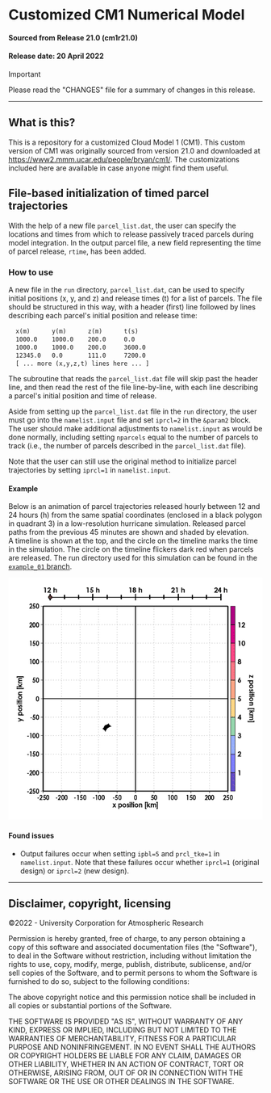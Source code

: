 # Customized CM1 Numerical Model
#### Sourced from Release 21.0 (cm1r21.0)
#### Release date: 20 April 2022

> [!IMPORTANT] 
> Please read the "CHANGES" file for a summary of changes in this release.  

---

## What is this?

This is a repository for a customized Cloud Model 1 (CM1). 
This custom version of CM1 was originally sourced from version 21.0
and downloaded at https://www2.mmm.ucar.edu/people/bryan/cm1/. 
The customizations included here are available in case anyone
might find them useful. 

## File-based initialization of timed parcel trajectories

With the help of a new file `parcel_list.dat`, the user can specify
the locations and times from which to release passively traced
parcels during model integration. 
In the output parcel file, a new field representing the time of parcel release, 
`rtime`, has been added.

### How to use

A new file in the `run` directory, `parcel_list.dat`, can be used to 
specify initial positions (x, y, and z) and release times (t) for a list of parcels. 
The file should be structured in this way,
with a header (first) line followed by lines describing each parcel's initial
position and release time:
```
  x(m)      y(m)      z(m)      t(s)
  1000.0    1000.0    200.0     0.0
  1000.0    1000.0    200.0     3600.0
  12345.0   0.0       111.0     7200.0
  [ ... more (x,y,z,t) lines here ... ]
```
The subroutine that reads the `parcel_list.dat` file will
skip past the header line, and then read the rest of the
file line-by-line, with each line describing a parcel's initial
position and time of release.

Aside from setting up the `parcel_list.dat` file in the `run` directory, 
the user must go into the `namelist.input` file and set `iprcl=2` in the `&param2` block.
The user should make additional adjustments to `namelist.input` as
would be done normally, including setting `nparcels` equal to the number 
of parcels to track (i.e., the number of parcels described in the `parcel_list.dat` file).

Note that the user can still use the original method to initialize parcel trajectories 
by setting `iprcl=1` in `namelist.input`.

#### Example

Below is an animation of parcel trajectories released hourly between 12 and 24 hours (h) 
from the same spatial coordinates (enclosed in a black polygon in quadrant 3) in a low-resolution hurricane simulation. 
Released parcel paths from the previous 45 minutes are shown and shaded by elevation.  
A timeline is shown at the top, and the circle on the timeline marks the time in the simulation. 
The circle on the timeline flickers dark red when parcels are released. The run directory used
for this simulation can be found in the [`example_01` branch](https://github.com/A-Kyle/CM1/tree/example_01).

![an example](https://raw.githubusercontent.com/A-Kyle/CM1/refs/heads/ALLMODS/examples/traj_0.gif)

#### Found issues

- Output failures occur when setting `ipbl=5` and `prcl_tke=1` in `namelist.input`.
Note that these failures occur whether `iprcl=1` (original design) or `iprcl=2` (new design).

---

## Disclaimer, copyright, licensing

©2022 - University Corporation for Atmospheric Research 

Permission is hereby granted, free of charge, to any person obtaining a copy
of this software and associated documentation files (the "Software"), to deal
in the Software without restriction, including without limitation the rights 
to use, copy, modify, merge, publish, distribute, sublicense, and/or sell 
copies of the Software, and to permit persons to whom the Software is furnished 
to do so, subject to the following conditions:

The above copyright notice and this permission notice shall be included in all 
copies or substantial portions of the Software.

THE SOFTWARE IS PROVIDED "AS IS", WITHOUT WARRANTY OF ANY KIND, EXPRESS OR 
IMPLIED, INCLUDING BUT NOT LIMITED TO THE WARRANTIES OF MERCHANTABILITY, 
FITNESS FOR A PARTICULAR PURPOSE AND NONINFRINGEMENT. IN NO EVENT SHALL THE 
AUTHORS OR COPYRIGHT HOLDERS BE LIABLE FOR ANY CLAIM, DAMAGES OR OTHER 
LIABILITY, WHETHER IN AN ACTION OF CONTRACT, TORT OR OTHERWISE, ARISING FROM, 
OUT OF OR IN CONNECTION WITH THE SOFTWARE OR THE USE OR OTHER DEALINGS IN 
THE SOFTWARE.

